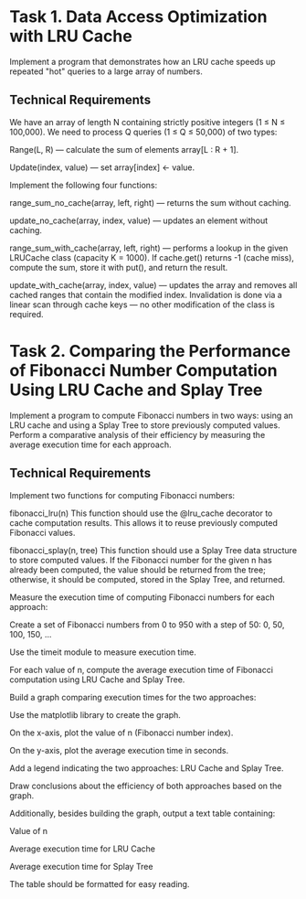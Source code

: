 # Task 1. Data Access Optimization with LRU Cache

Implement a program that demonstrates how an LRU cache speeds up repeated "hot" queries to a large array of numbers.

## Technical Requirements

We have an array of length N containing strictly positive integers (1 ≤ N ≤ 100,000).
We need to process Q queries (1 ≤ Q ≤ 50,000) of two types:

Range(L, R) — calculate the sum of elements array[L : R + 1].

Update(index, value) — set array[index] ← value.

Implement the following four functions:

range_sum_no_cache(array, left, right) — returns the sum without caching.

update_no_cache(array, index, value) — updates an element without caching.

range_sum_with_cache(array, left, right) — performs a lookup in the given LRUCache class (capacity K = 1000).
If cache.get() returns -1 (cache miss), compute the sum, store it with put(), and return the result.

update_with_cache(array, index, value) — updates the array and removes all cached ranges that contain the modified index.
Invalidation is done via a linear scan through cache keys — no other modification of the class is required.

# Task 2. Comparing the Performance of Fibonacci Number Computation Using LRU Cache and Splay Tree
Implement a program to compute Fibonacci numbers in two ways: using an LRU cache and using a Splay Tree to store previously computed values. Perform a comparative analysis of their efficiency by measuring the average execution time for each approach.

## Technical Requirements
Implement two functions for computing Fibonacci numbers:

fibonacci_lru(n)
This function should use the @lru_cache decorator to cache computation results. This allows it to reuse previously computed Fibonacci values.

fibonacci_splay(n, tree)
This function should use a Splay Tree data structure to store computed values.
If the Fibonacci number for the given n has already been computed, the value should be returned from the tree; otherwise, it should be computed, stored in the Splay Tree, and returned.

Measure the execution time of computing Fibonacci numbers for each approach:

Create a set of Fibonacci numbers from 0 to 950 with a step of 50:
0, 50, 100, 150, ...

Use the timeit module to measure execution time.

For each value of n, compute the average execution time of Fibonacci computation using LRU Cache and Splay Tree.

Build a graph comparing execution times for the two approaches:

Use the matplotlib library to create the graph.

On the x-axis, plot the value of n (Fibonacci number index).

On the y-axis, plot the average execution time in seconds.

Add a legend indicating the two approaches: LRU Cache and Splay Tree.

Draw conclusions about the efficiency of both approaches based on the graph.

Additionally, besides building the graph, output a text table containing:

Value of n

Average execution time for LRU Cache

Average execution time for Splay Tree

The table should be formatted for easy reading.